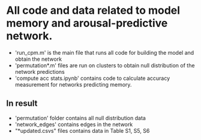 
# All code and data related to model memory and arousal-predictive network.
 - 'run_cpm.m' is the main file that runs all code for building the model and obtain the network
 - 'permutation*.m' files are run on clusters to obtain null distribution of the network predictions
 - 'compute acc stats.ipynb' contains code to calculate accuracy measurement for networks predicting memory.

 ## In result
  - 'permutation' folder contains all null distribution data
  - 'network_edges' contains edges in the network
  - "*updated.csvs" files contains data in Table S1, S5, S6
